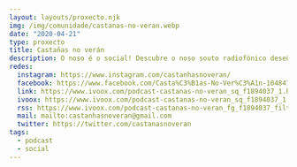 ```yaml
---
layout: layouts/proxecto.njk
img: /img/comunidade/castanas-no-veran.webp
date: "2020-04-21"
type: proxecto
title: Castañas no verán
description: O noso é o social! Descubre o noso souto radiofónico deseñado para entreter, acompañar e sobre todo falar de temas que normalmente quedan agochados pero que afectan a moitas persoas en todo o mundo.
redes:
  instagram: https://www.instagram.com/castanhasnoveran/
  facebook: https://www.facebook.com/Casta%C3%B1as-No-Ver%C3%A1n-104847207863401
  link: https://www.ivoox.com/podcast-castanas-no-veran_sq_f1894037_1.html
  ivoox: https://www.ivoox.com/podcast-castanas-no-veran_sq_f1894037_1.html
  rss: https://www.ivoox.com/podcast-castanas-no-veran_fg_f1894037_filtro_1.xml
  mail: mailto:castanhasnoveran@gmail.com
  twitter: https://twitter.com/castanasnoveran
tags:
  - podcast
  - social
---
```


